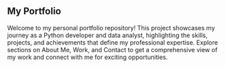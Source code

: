 ## My Portfolio
Welcome to my personal portfolio repository! This project showcases my journey as a Python developer and data analyst, highlighting the skills, projects, and achievements that define my professional expertise. Explore sections on About Me, Work, and Contact to get a comprehensive view of my work and connect with me for exciting opportunities.
